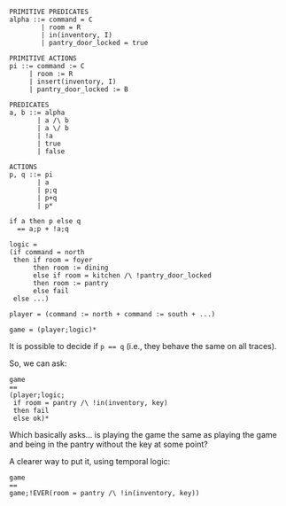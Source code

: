 ```
PRIMITIVE PREDICATES
alpha ::= command = C
        | room = R
        | in(inventory, I)
        | pantry_door_locked = true

PRIMITIVE ACTIONS
pi ::= command := C
     | room := R 
     | insert(inventory, I)
     | pantry_door_locked := B

PREDICATES
a, b ::= alpha
       | a /\ b
       | a \/ b
       | !a
       | true
       | false

ACTIONS
p, q ::= pi
       | a
       | p;q
       | p+q
       | p*
       
if a then p else q
  == a;p + !a;q

logic = 
(if command = north
 then if room = foyer 
      then room := dining
      else if room = kitchen /\ !pantry_door_locked
      then room := pantry
      else fail
 else ...)
 
player = (command := north + command := south + ...)

game = (player;logic)*
```

It is possible to decide if `p == q` (i.e., they behave the same on
all traces).

So, we can ask:

```
game 
== 
(player;logic;
 if room = pantry /\ !in(inventory, key)
 then fail
 else ok)*
```

Which basically asks... is playing the game the same as playing the
game and being in the pantry without the key at some point?

A clearer way to put it, using temporal logic:

```
game
==
game;!EVER(room = pantry /\ !in(inventory, key))
```
